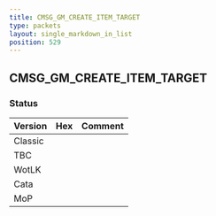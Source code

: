 ```yaml
---
title: CMSG_GM_CREATE_ITEM_TARGET
type: packets
layout: single_markdown_in_list
position: 529
---
```


## CMSG_GM_CREATE_ITEM_TARGET

### Status

Version | Hex | Comment
---------- | ---------- | ---------- 
Classic |  |  
TBC |  |  
WotLK |  |  
Cata |  |  
MoP |  |  